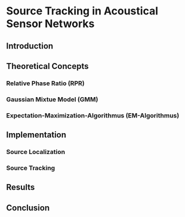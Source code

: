 # Source Tracking in Acoustical Sensor Networks

## Introduction

## Theoretical Concepts

### Relative Phase Ratio (RPR)

### Gaussian Mixtue Model (GMM)

### Expectation-Maximization-Algorithmus (EM-Algorithmus)

## Implementation

### Source Localization

### Source Tracking

## Results

## Conclusion